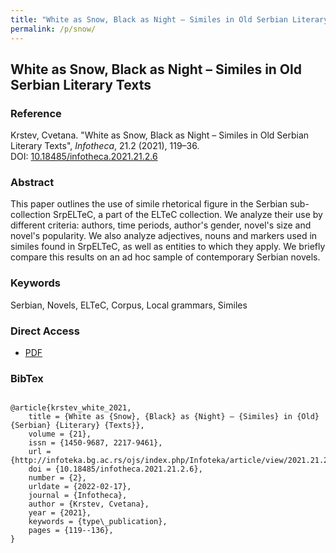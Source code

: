 ```yaml
---
title: "White as Snow, Black as Night – Similes in Old Serbian Literary Texts"
permalink: /p/snow/
---
```


<meta name="citation_title" content="White as Snow, Black as Night – Similes in Old Serbian Literary Texts">
<meta name="citation_author" content="Cvetana Krstev">
<meta name="citation_publication_date" content="2021">
<meta name="citation_journal_name" content="Infotheca - Journal for Digital Humanities">
<meta name="citattion_journal_issue" content="21.2">

## White as Snow, Black as Night – Similes in Old Serbian Literary Texts

### Reference

Krstev, Cvetana. "White as Snow, Black as Night – Similes in Old Serbian Literary Texts", _Infotheca_, 21.2 (2021), 119–36. DOI: [10.18485/infotheca.2021.21.2.6](https://doi.org/10.18485/infotheca.2021.21.2.6)

### Abstract

This paper outlines the use of simile rhetorical figure in the Serbian sub-collection SrpELTeC, a part of the ELTeC collection. We analyze their use by different criteria: authors, time periods, author's gender, novel's size and novel's popularity. We also analyze adjectives, nouns and markers used in similes found in SrpELTeC, as well as entities to which they apply. We briefly compare this results on an ad hoc sample of contemporary Serbian novels.

### Keywords

Serbian, Novels, ELTeC, Corpus, Local grammars, Similes

### Direct Access

- [PDF](https://github.com/distantreading/compendium/blob/main/f/snow.pdf)

### BibTex

```

@article{krstev_white_2021,
	title = {White as {Snow}, {Black} as {Night} – {Similes} in {Old} {Serbian} {Literary} {Texts}},
	volume = {21},
	issn = {1450-9687, 2217-9461},
	url = {http://infoteka.bg.ac.rs/ojs/index.php/Infoteka/article/view/2021.21.2.6_en},
	doi = {10.18485/infotheca.2021.21.2.6},
	number = {2},
	urldate = {2022-02-17},
	journal = {Infotheca},
	author = {Krstev, Cvetana},
	year = {2021},
	keywords = {type\_publication},
	pages = {119--136},
}

```

<span class='Z3988' title='url_ver=Z39.88-2004&amp;ctx_ver=Z39.88-2004&amp;rfr_id=info%3Asid%2Fzotero.org%3A2&amp;rft_id=info%3Adoi%2F10.18485%2Finfotheca.2021.21.2.6&amp;rft_val_fmt=info%3Aofi%2Ffmt%3Akev%3Amtx%3Ajournal&amp;rft.genre=article&amp;rft.atitle=White%20as%20Snow%2C%20Black%20as%20Night%20%E2%80%93%20Similes%20in%20Old%20Serbian%20Literary%20Texts&amp;rft.jtitle=Infotheca&amp;rft.stitle=Infotheca&amp;rft.volume=21&amp;rft.issue=2&amp;rft.aufirst=Cvetana&amp;rft.aulast=Krstev&amp;rft.au=Cvetana%20Krstev&amp;rft.date=2021&amp;rft.pages=119-136&amp;rft.spage=119&amp;rft.epage=136&amp;rft.issn=1450-9687%2C%202217-9461'></span>
